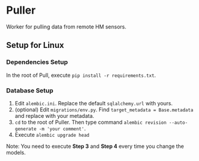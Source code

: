 Puller
===
Worker for pulling data from remote HM sensors.

Setup for Linux
---
### Dependencies Setup
In the root of Pull, execute `pip install -r requirements.txt`.

### Database Setup
1. Edit `alembic.ini`. Replace the default `sqlalchemy.url` with yours.
2. (optional) Edit `migrations/env.py`. Find `target_metadata = Base.metadata` and 
	replace with your metadata.
3. `cd` to the root of Puller. Then type command `alembic revision --auto-generate -m 'your comment'`.
4. Execute `alembic upgrade head`

Note: You need to execute **Step 3** and **Step 4** every time you change the models. 
